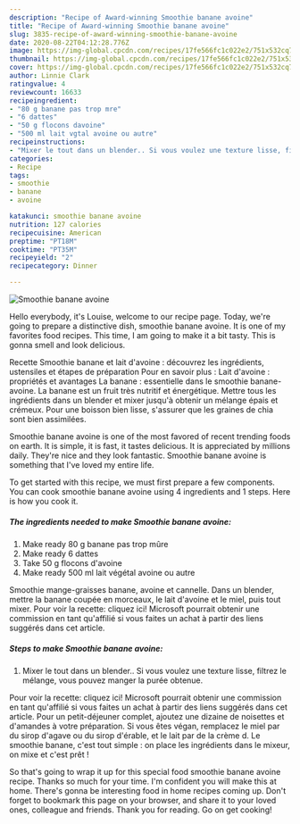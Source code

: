 ```yaml
---
description: "Recipe of Award-winning Smoothie banane avoine"
title: "Recipe of Award-winning Smoothie banane avoine"
slug: 3835-recipe-of-award-winning-smoothie-banane-avoine
date: 2020-08-22T04:12:28.776Z
image: https://img-global.cpcdn.com/recipes/17fe566fc1c022e2/751x532cq70/smoothie-banane-avoine-photo-principale-de-la-recette.jpg
thumbnail: https://img-global.cpcdn.com/recipes/17fe566fc1c022e2/751x532cq70/smoothie-banane-avoine-photo-principale-de-la-recette.jpg
cover: https://img-global.cpcdn.com/recipes/17fe566fc1c022e2/751x532cq70/smoothie-banane-avoine-photo-principale-de-la-recette.jpg
author: Linnie Clark
ratingvalue: 4
reviewcount: 16633
recipeingredient:
- "80 g banane pas trop mre"
- "6 dattes"
- "50 g flocons davoine"
- "500 ml lait vgtal avoine ou autre"
recipeinstructions:
- "Mixer le tout dans un blender.. Si vous voulez une texture lisse, filtrez le mélange, vous pouvez manger la purée obtenue."
categories:
- Recipe
tags:
- smoothie
- banane
- avoine

katakunci: smoothie banane avoine 
nutrition: 127 calories
recipecuisine: American
preptime: "PT18M"
cooktime: "PT35M"
recipeyield: "2"
recipecategory: Dinner

---
```



![Smoothie banane avoine](https://img-global.cpcdn.com/recipes/17fe566fc1c022e2/751x532cq70/smoothie-banane-avoine-photo-principale-de-la-recette.jpg)

Hello everybody, it's Louise, welcome to our recipe page. Today, we're going to prepare a distinctive dish, smoothie banane avoine. It is one of my favorites food recipes. This time, I am going to make it a bit tasty. This is gonna smell and look delicious.

Recette Smoothie banane et lait d&#39;avoine : découvrez les ingrédients, ustensiles et étapes de préparation Pour en savoir plus : Lait d&#39;avoine : propriétés et avantages La banane : essentielle dans le smoothie banane-avoine. La banane est un fruit très nutritif et énergétique. Mettre tous les ingrédients dans un blender et mixer jusqu&#39;à obtenir un mélange épais et crémeux. Pour une boisson bien lisse, s&#39;assurer que les graines de chia sont bien assimilées.

Smoothie banane avoine is one of the most favored of recent trending foods on earth. It is simple, it is fast, it tastes delicious. It is appreciated by millions daily. They're nice and they look fantastic. Smoothie banane avoine is something that I've loved my entire life.


To get started with this recipe, we must first prepare a few components. You can cook smoothie banane avoine using 4 ingredients and 1 steps. Here is how you cook it.

<!--inarticleads1-->

##### The ingredients needed to make Smoothie banane avoine:

1. Make ready 80 g banane pas trop mûre
1. Make ready 6 dattes
1. Take 50 g flocons d&#39;avoine
1. Make ready 500 ml lait végétal avoine ou autre


Smoothie mange-graisses banane, avoine et cannelle. Dans un blender, mettre la banane coupée en morceaux, le lait d&#39;avoine et le miel, puis tout mixer. Pour voir la recette: cliquez ici! Microsoft pourrait obtenir une commission en tant qu&#39;affilié si vous faites un achat à partir des liens suggérés dans cet article. 

<!--inarticleads2-->

##### Steps to make Smoothie banane avoine:

1. Mixer le tout dans un blender.. Si vous voulez une texture lisse, filtrez le mélange, vous pouvez manger la purée obtenue.


Pour voir la recette: cliquez ici! Microsoft pourrait obtenir une commission en tant qu&#39;affilié si vous faites un achat à partir des liens suggérés dans cet article. Pour un petit-déjeuner complet, ajoutez une dizaine de noisettes et d&#39;amandes à votre préparation. Si vous êtes végan, remplacez le miel par du sirop d&#39;agave ou du sirop d&#39;érable, et le lait par de la crème d. Le smoothie banane, c&#39;est tout simple : on place les ingrédients dans le mixeur, on mixe et c&#39;est prêt ! 

So that's going to wrap it up for this special food smoothie banane avoine recipe. Thanks so much for your time. I'm confident you will make this at home. There's gonna be interesting food in home recipes coming up. Don't forget to bookmark this page on your browser, and share it to your loved ones, colleague and friends. Thank you for reading. Go on get cooking!
